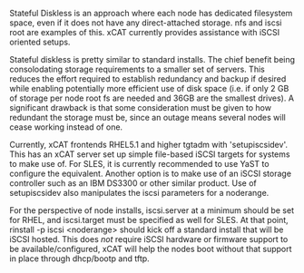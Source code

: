 Stateful Diskless is an approach where each node has dedicated filesystem space, even if it does not have any direct-attached storage. nfs and iscsi root are examples of this. xCAT currently provides assistance with iSCSI oriented setups. 

Stateful diskless is pretty similar to standard installs. The chief benefit being consolodating storage requirements to a smaller set of servers. This reduces the effort required to establish redundancy and backup if desired while enabling potentially more efficient use of disk space (i.e. if only 2 GB of storage per node root fs are needed and 36GB are the smallest drives). A significant drawback is that some consideration must be given to how redundant the storage must be, since an outage means several nodes will cease working instead of one. 

Currently, xCAT frontends RHEL5.1 and higher tgtadm with 'setupiscsidev'. This has an xCAT server set up simple file-based iSCSI targets for systems to make use of. For SLES, it is currently recommended to use YaST to configure the equivalent. Another option is to make use of an iSCSI storage controller such as an IBM DS3300 or other similar product. Use of setupiscsidev also manipulates the iscsi parameters for a noderange. 

For the perspective of node installs, iscsi.server at a minimum should be set for RHEL, and iscsi.target must be specified as well for SLES. At that point, rinstall -p iscsi &lt;noderange&gt; should kick off a standard install that will be iSCSI hosted. This does *not* require iSCSI hardware or firmware support to be available/configured, xCAT will help the nodes boot without that support in place through dhcp/bootp and tftp. 
